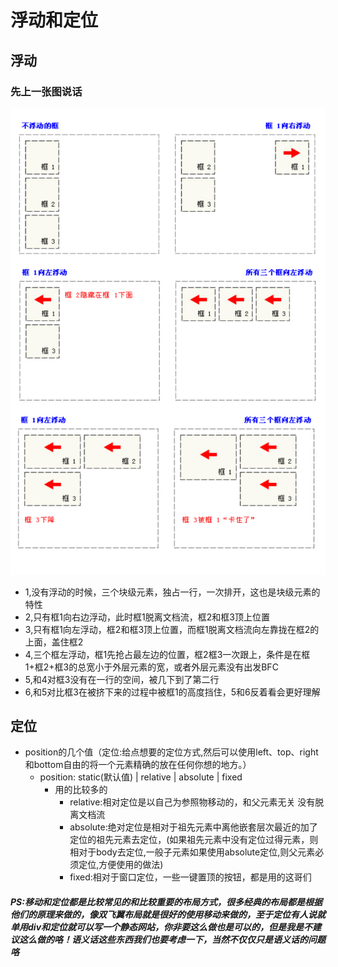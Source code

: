 # 浮动和定位

## 浮动
  ### 先上一张图说话
  ![浮动解释图](../.vuepress/public/img/float.jpg)
   * 1,没有浮动的时候，三个块级元素，独占一行，一次排开，这也是块级元素的特性
   * 2,只有框1向右边浮动，此时框1脱离文档流，框2和框3顶上位置
   * 3,只有框1向左浮动，框2和框3顶上位置，而框1脱离文档流向左靠拢在框2的上面，盖住框2
   * 4,三个框左浮动，框1先抢占最左边的位置，框2框3一次跟上，条件是在框1+框2+框3的总宽小于外层元素的宽，或者外层元素没有出发BFC
   * 5,和4对框3没有在一行的空间，被几下到了第二行
   * 6,和5对比框3在被挤下来的过程中被框1的高度挡住，5和6反着看会更好理解
## 定位
 * position的几个值（定位:给点想要的定位方式,然后可以使用left、top、right和bottom自由的将一个元素精确的放在任何你想的地方。）
    - position: static(默认值) | relative | absolute | fixed
      * 用的比较多的
        - relative:相对定位是以自己为参照物移动的，和父元素无关 没有脱离文档流
        - absolute:绝对定位是相对于祖先元素中离他嵌套层次最近的加了定位的祖先元素去定位，(如果祖先元素中没有定位过得元素，则相对于body去定位,一般子元素如果使用absolute定位,则父元素必须定位,方便使用的做法)
        - fixed:相对于窗口定位，一些一键置顶的按钮，都是用的这哥们
    
##### PS:移动和定位都是比较常见的和比较重要的布局方式，很多经典的布局都是根据他们的原理来做的，像双飞翼布局就是很好的使用移动来做的，至于定位有人说就单用div和定位就可以写一个静态网站，你非要这么做也是可以的，但是我是不建议这么做的咯！语义话这些东西我们也要考虑一下，当然不仅仅只是语义话的问题咯
<back-to-top />